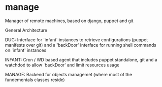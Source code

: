 manage
======

Manager of remote machines, based on django, puppet and git

General Architecture
  
  DUG: Interface for 'infant' instances to retrieve configurations (puppet manifests over git) and a 'backDoor' interface
    for running shell commands on 'infant' instances

  INFANT: Cron / WD based agent that includes puppet standalone, git and a watchdod to allow 'backDoor' and limit 
    resources usage 

  MANAGE: Backend for objects managemet (where most of the fundementals classes reside)
